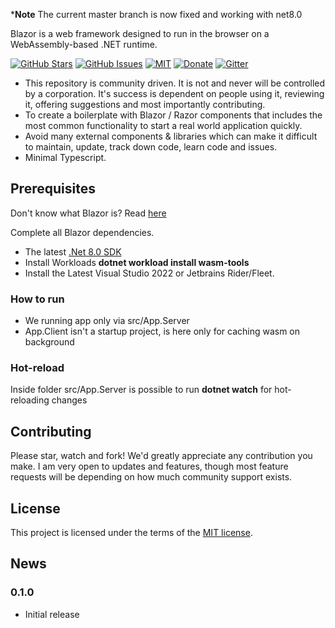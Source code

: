 ***Note** The current master branch is now fixed and working with net8.0

Blazor is a web framework designed to run in the browser on a WebAssembly-based .NET runtime.

[![GitHub Stars](https://img.shields.io/github/stars/Wreit/BlazorBoilerplate.svg)](https://github.com/Wreit/BlazorBoilerplate/stargazers)
[![GitHub Issues](https://img.shields.io/github/issues/Wreit/BlazorBoilerplate.svg)](https://github.com/Wreit/BlazorBoilerplate/issues)
[![MIT](https://img.shields.io/github/license/SamProf/MatBlazor.svg)](LICENSE)
[![Donate](https://www.paypalobjects.com/en_US/i/btn/btn_donate_SM.gif)](https://paypal.me/wreit)
[![Gitter](https://badges.gitter.im/blazorboilerplate/community.svg)](https://app.gitter.im/#/room/%23blazorboilerplate-community:gitter.im?utm_source=badge&utm_medium=badge&utm_campaign=pr-badge)

- This repository is community driven. It is not and never will be controlled by a corporation. It's success is dependent on people using it, reviewing it, offering suggestions and most importantly contributing.
- To create a boilerplate with Blazor / Razor components that includes the most common functionality to start a real world application quickly.
- Avoid many external components & libraries which can make it difficult to maintain, update, track down code, learn code and issues.
- Minimal Typescript.

## Prerequisites
Don't know what Blazor is? Read [here](https://docs.microsoft.com/en-us/aspnet/core/blazor)

Complete all Blazor dependencies.

- The latest [.Net 8.0 SDK](https://dotnet.microsoft.com/download/dotnet/8.0)
- Install Workloads **dotnet workload install wasm-tools**
- Install the Latest Visual Studio 2022 or Jetbrains Rider/Fleet.

### How to run
- We running app only via src/App.Server 
- App.Client isn't a startup project, is here only for caching wasm on background

### Hot-reload
Inside folder src/App.Server is possible to run **dotnet watch** for hot-reloading changes

## Contributing
Please star, watch and fork! We'd greatly appreciate any contribution you make. I am very open to updates and features, though most feature requests will be depending on how much community support exists. 

## License
This project is licensed under the terms of the [MIT license](LICENSE).

## News

### 0.1.0
- Initial release